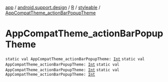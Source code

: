 [app](../../../index.md) / [android.support.design](../../index.md) / [R](../index.md) / [styleable](index.md) / [AppCompatTheme_actionBarPopupTheme](.)

# AppCompatTheme_actionBarPopupTheme

`static val AppCompatTheme_actionBarPopupTheme: `[`Int`](https://kotlinlang.org/api/latest/jvm/stdlib/kotlin/-int/index.html)
`static val AppCompatTheme_actionBarPopupTheme: `[`Int`](https://kotlinlang.org/api/latest/jvm/stdlib/kotlin/-int/index.html)
`static val AppCompatTheme_actionBarPopupTheme: `[`Int`](https://kotlinlang.org/api/latest/jvm/stdlib/kotlin/-int/index.html)
`static val AppCompatTheme_actionBarPopupTheme: `[`Int`](https://kotlinlang.org/api/latest/jvm/stdlib/kotlin/-int/index.html)